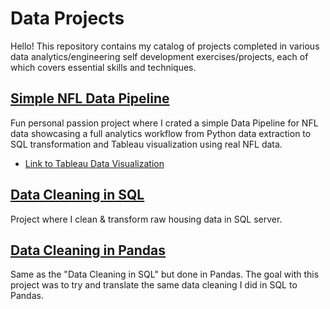 # Data Projects

Hello! This repository contains my catalog of projects completed in various data analytics/engineering self development exercises/projects, each of which covers essential skills and techniques.

## [Simple NFL Data Pipeline](https://github.com/lynnlennmor/NFL-Data-Pipeline/tree/main)
Fun personal passion project where I crated a simple Data Pipeline for NFL data showcasing a full analytics workflow from Python data extraction to SQL transformation and Tableau visualization using real NFL data.
- [Link to Tableau Data Visualization](https://public.tableau.com/app/profile/lynn.lennmor/viz/NFL_Weekly_Team_stats/Dashboard1?publish=yes)

## [Data Cleaning in SQL](https://github.com/lynnlennmor/Data-Cleaning-SQL/blob/main/README.md)
Project where I clean & transform raw housing data in SQL server.

## [Data Cleaning in Pandas](https://github.com/lynnlennmor/Data-Cleaning-Pandas/blob/main/README.md)
Same as the "Data Cleaning in SQL" but done in Pandas. The goal with this project was to try and translate the same data cleaning I did in SQL to Pandas.
